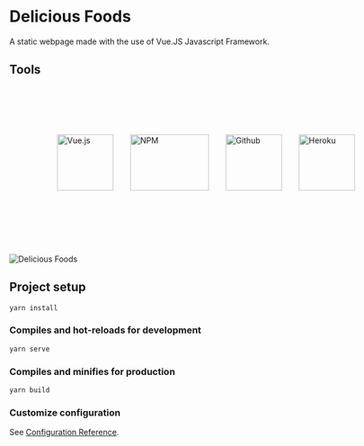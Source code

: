 # Delicious Foods

A static webpage made with the use of Vue.JS Javascript Framework.

## Tools

<div style="display:flex; margin-bottom: 2em; padding: 5em;">
  <img src="https://upload.wikimedia.org/wikipedia/commons/thumb/9/95/Vue.js_Logo_2.svg/1200px-Vue.js_Logo_2.svg.png" width="100" height="100" title="Vue.js" style="margin: 15px;">
  <img src="https://upload.wikimedia.org/wikipedia/commons/thumb/d/db/Npm-logo.svg/800px-Npm-logo.svg.png" width="140" height="100" title="NPM" style="margin: 15px;">
  <img src="https://1000logos.net/wp-content/uploads/2018/11/GitHub-logo.png" width="100" height="100" title="Github" style="margin: 15px;">
  <img src="https://cdn.iconscout.com/icon/free/png-512/heroku-5-569467.png" width="100" height="100" title="Heroku" style="margin: 15px;">
</div>


![Delicious Foods](https://cdn.dribbble.com/users/674925/screenshots/4595358/197307874647470883.png?compress=1&resize=800x600)

## Project setup
```
yarn install
```

### Compiles and hot-reloads for development
```
yarn serve
```

### Compiles and minifies for production
```
yarn build
```

### Customize configuration
See [Configuration Reference](https://cli.vuejs.org/config/).
